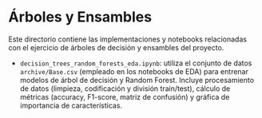# Árboles y Ensambles

Este directorio contiene las implementaciones y notebooks relacionadas con el ejercicio de árboles de decisión y ensambles del proyecto.

- `decision_trees_random_forests_eda.ipynb`: utiliza el conjunto de datos `archive/Base.csv` (empleado en los notebooks de EDA) para entrenar modelos de árbol de decisión y Random Forest. Incluye procesamiento de datos (limpieza, codificación y división train/test), cálculo de métricas (accuracy, F1-score, matriz de confusión) y gráfica de importancia de características.

